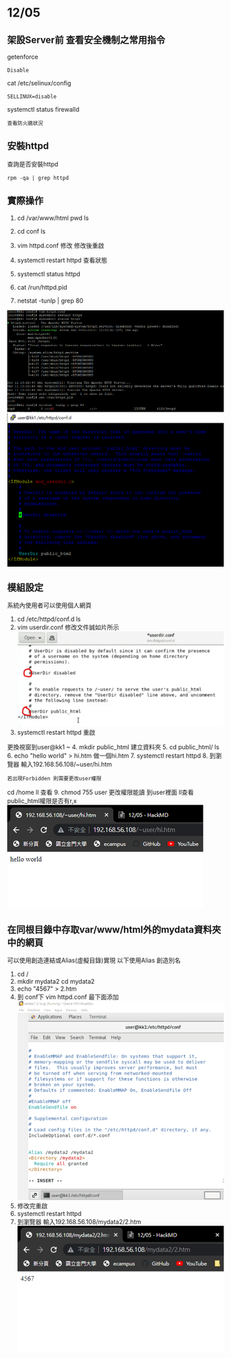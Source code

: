 # 12/05

## 架設Server前 查看安全機制之常用指令

getenforce
```
Disable
```
cat /etc/selinux/config

```
SELLINUX=disable
```
systemctl status firewalld
```
查看防火牆狀況
```
## 安裝httpd

查詢是否安裝httpd
```
rpm -qa | grep httpd
```
## 實際操作

1. cd /var/www/html
pwd
ls

2. cd conf
ls
3. vim httpd.conf 修改
修改後重啟
4. systemctl restart httpd
查看狀態
5. systemctl status httpd
6. cat /run/httpd.pid
7. netstat -tunlp | grep 80

![](https://github.com/Kenttsai1/linux2/blob/main/LINUXPIC/1205-1.png)
![](https://github.com/Kenttsai1/linux2/blob/main/LINUXPIC/1205-12.png)



## 模組設定
系統內使用者可以使用個人網頁
1. cd /etc/httpd/conf.d
 ls
2. vim userdir.conf  修改文件誠如片所示
![](https://github.com/Kenttsai1/linux2/blob/main/LINUXPIC/1205-21.png)
3. systemctl restart httpd 重啟

更換視窗到user@kk1 ~
4. mkdir public_html 建立資料夾
5. cd public_html/
ls
6. echo "hello world" > hi.htm 做一個hi.htm
7. systemctl restart httpd
8. 到瀏覽器 輸入192.168.56.108/~user/hi.htm
```
若出現Forbidden 則需要更改user權限
```
cd /home
ll 查看
9. chmod 755 user 更改權限能讀
到user裡面 ll查看 public_html權限是否有r,x
![](https://github.com/Kenttsai1/linux2/blob/main/LINUXPIC/1205-2.png)

## 在同根目錄中存取var/www/html外的mydata資料夾中的網頁
可以使用創造連結或Alias(虛擬目錄)實現
以下使用Alias 創造別名
1. cd /
2. mkdir mydata2
cd mydata2
3. echo "4567" > 2.htm
4. 到 conf下  vim httpd.conf 最下面添加
![](https://github.com/Kenttsai1/linux2/blob/main/LINUXPIC/1205-31.png)
5. 修改完重啟
6. systemctl restart httpd
7. 到瀏覽器 輸入192.168.56.108/mydata2/2.htm
![](https://github.com/Kenttsai1/linux2/blob/main/LINUXPIC/1205-3.png)

